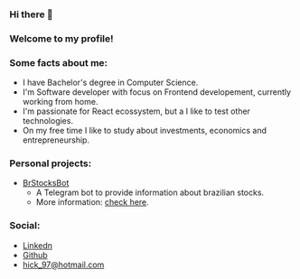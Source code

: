 ### Hi there 👋

### Welcome to my profile!

### Some facts about me:

- I have Bachelor's degree in Computer Science.
- I'm Software developer with focus on Frontend developement, currently working from home.
- I'm passionate for React ecossystem, but a I like to test other technologies.
- On my free time I like to study about investments, economics and entrepreneurship.

### Personal projects:

- [BrStocksBot](https://t.me/brstocksbot)
  - A Telegram bot to provide information about brazilian stocks.
  - More information: [check here](https://www.instagram.com/brstocksbot).

### Social:

- [Linkedn](https://www.linkedin.com/in/henrique-augusto-84b490133/)
- [Github](https://github.com/hick97?tab=repositories)
- hick_97@hotmail.com

